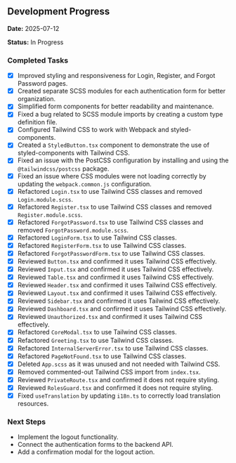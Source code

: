 ## Development Progress

**Date:** 2025-07-12

**Status:** In Progress

### Completed Tasks

- [x] Improved styling and responsiveness for Login, Register, and Forgot Password pages.
- [x] Created separate SCSS modules for each authentication form for better organization.
- [x] Simplified form components for better readability and maintenance.
- [x] Fixed a bug related to SCSS module imports by creating a custom type definition file.
- [x] Configured Tailwind CSS to work with Webpack and styled-components.
- [x] Created a `StyledButton.tsx` component to demonstrate the use of styled-components with Tailwind CSS.
- [x] Fixed an issue with the PostCSS configuration by installing and using the `@tailwindcss/postcss` package.
- [x] Fixed an issue where CSS modules were not loading correctly by updating the `webpack.common.js` configuration.
- [x] Refactored `Login.tsx` to use Tailwind CSS classes and removed `Login.module.scss`.
- [x] Refactored `Register.tsx` to use Tailwind CSS classes and removed `Register.module.scss`.
- [x] Refactored `ForgotPassword.tsx` to use Tailwind CSS classes and removed `ForgotPassword.module.scss`.
- [x] Refactored `LoginForm.tsx` to use Tailwind CSS classes.
- [x] Refactored `RegisterForm.tsx` to use Tailwind CSS classes.
- [x] Refactored `ForgotPasswordForm.tsx` to use Tailwind CSS classes.
- [x] Reviewed `Button.tsx` and confirmed it uses Tailwind CSS effectively.
- [x] Reviewed `Input.tsx` and confirmed it uses Tailwind CSS effectively.
- [x] Reviewed `Table.tsx` and confirmed it uses Tailwind CSS effectively.
- [x] Reviewed `Header.tsx` and confirmed it uses Tailwind CSS effectively.
- [x] Reviewed `Layout.tsx` and confirmed it uses Tailwind CSS effectively.
- [x] Reviewed `Sidebar.tsx` and confirmed it uses Tailwind CSS effectively.
- [x] Reviewed `Dashboard.tsx` and confirmed it uses Tailwind CSS effectively.
- [x] Reviewed `Unauthorized.tsx` and confirmed it uses Tailwind CSS effectively.
- [x] Refactored `CoreModal.tsx` to use Tailwind CSS classes.
- [x] Refactored `Greeting.tsx` to use Tailwind CSS classes.
- [x] Refactored `InternalServerError.tsx` to use Tailwind CSS classes.
- [x] Refactored `PageNotFound.tsx` to use Tailwind CSS classes.
- [x] Deleted `App.scss` as it was unused and not needed with Tailwind CSS.
- [x] Removed commented-out Tailwind CSS import from `index.tsx`.
- [x] Reviewed `PrivateRoute.tsx` and confirmed it does not require styling.
- [x] Reviewed `RolesGuard.tsx` and confirmed it does not require styling.
- [x] Fixed `useTranslation` by updating `i18n.ts` to correctly load translation resources.

### Next Steps

- Implement the logout functionality.
- Connect the authentication forms to the backend API.
- Add a confirmation modal for the logout action.